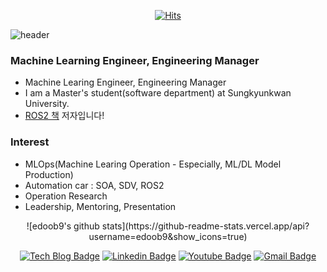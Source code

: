 <div align=center>

[![Hits](https://hits.seeyoufarm.com/api/count/incr/badge.svg?url=https%3A%2F%2Fgithub.com%2Fedoob9%2Fhit-counter&count_bg=%2379C83D&title_bg=%23555555&icon=&icon_color=%23E7E7E7&title=hits&edge_flat=false)](https://hits.seeyoufarm.com)

</div>

![header](https://capsule-render.vercel.app/api?type=venom&text=Eden%Lee)

### Machine Learning Engineer, Engineering Manager
- Machine Learing Engineer, Engineering Manager
- I am a Master's student(software department) at Sungkyunkwan University.
- [ROS2 책]() 저자입니다!

### Interest
- MLOps(Machine Learing Operation - Especially, ML/DL Model Production)
- Automation car : SOA, SDV, ROS2
- Operation Research
- Leadership, Mentoring, Presentation


<div align=center>
![edoob9's github stats](https://github-readme-stats.vercel.app/api?username=edoob9&show_icons=true)

[![Tech Blog Badge](http://img.shields.io/badge/-Tech%20blog-black?style=flat-square&logo=github&link=https://Mainpage.github.io/)](https://www.notion.so/edenl/CV-581ff34d0fd14c3daa06c979faf2205e?pvs=4)
[![Linkedin Badge](https://img.shields.io/badge/-LinkedIn-blue?style=flat-square&logo=Linkedin&logoColor=white&link=https://www.linkedin.com/in/si-woo-lee-7a2030243/)](https://www.linkedin.com/in/si-woo-lee-7a2030243/) 
[![Youtube Badge](https://img.shields.io/badge/Youtube-ff0000?style=flat-square&logo=youtube&link=https://www.youtube.com/@skku-automation-lab/videos)](https://www.youtube.com/@skku-automation-lab/videos) 
[![Gmail Badge](https://img.shields.io/badge/-Gmail-d14836?style=flat-square&logo=Gmail&logoColor=white&link=mailto:lswlmk@gmail.com)](mailto:lswlmk@gmail.com)
</div>
